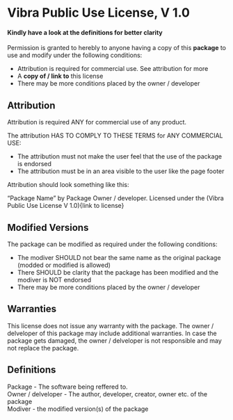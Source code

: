 # Vibra Public Use License, V 1.0

#### Kindly have a look at the definitions for better clarity

Permission is granted to herebly to anyone having a copy of this **package** to use and modify under the following conditions:
- Attribution is required for commercial use. See attribution for more
- A **copy of / link to** this license
- There may be more conditions placed by the owner / developer

## Attribution

Attribution is required ANY for commercial use of any product.

The attribution HAS TO COMPLY TO THESE TERMS for ANY COMMERCIAL USE:

- The attribution must not make the user feel that the use of the package is endorsed
- The attribution must be in an area visible to the user like the page footer

Attribution should look something like this:

“Package Name” by Package Owner / developer. Licensed under the (Vibra Public Use License V 1.0){link to license}

## Modified Versions

The package can be modified as required under the following conditions:
- The modiver SHOULD not bear the same name as the original package (modded or modified is allowed)
- There SHOULD be clarity that the package has been modified and the modiver is NOT endorsed
- There may be more conditions placed by the owner / developer

## Warranties
This license does not issue any warranty with the package. The owner / delveloper of this package may include additional warranties.
In case the package gets damaged, the owner / delveloper is not responsible and may not replace the package.

## Definitions
Package - The software being reffered to.  
Owner / delveloper - The author, developer, creator, owner etc. of the package  
Modiver - the modified version(s) of the package
